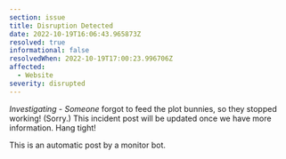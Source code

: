 ```yaml
---
section: issue
title: Disruption Detected
date: 2022-10-19T16:06:43.965873Z
resolved: true
informational: false
resolvedWhen: 2022-10-19T17:00:23.996706Z
affected:
  - Website
severity: disrupted
---
```

*Investigating* - _Someone_ forgot to feed the plot bunnies, so they stopped working! (Sorry.) This incident post will be updated once we have more information. Hang tight!

This is an automatic post by a monitor bot.
        